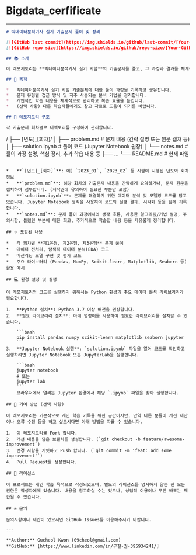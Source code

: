 # Bigdata_cerfificate
---
```markdown
# 빅데이터분석기사 실기 기출문제 풀이 및 정리

[![GitHub last commit](https://img.shields.io/github/last-commit/[Your-GitHub-Username]/[Your-Repository-Name])](https://github.com/[Your-GitHub-Username]/[Your-Repository-Name])
[![GitHub repo size](https://img.shields.io/github/repo-size/[Your-GitHub-Username]/[Your-Repository-Name])](https://github.com/[Your-GitHub-Username]/[Your-Repository-Name])

## 📚 소개

이 레포지토리는 **빅데이터분석기사 실기 시험**의 기출문제를 풀고, 그 과정과 결과를 체계적으로 정리한 내용을 담고 있습니다. 시험 준비 과정에서 기출문제를 반복 학습하고 복습하기 위해 개인적으로 작성한 풀이 및 정리 자료입니다.

## 🎯 목적

*   빅데이터분석기사 실기 시험 기출문제에 대한 풀이 과정을 기록하고 공유합니다.
*   문제 유형별 접근 방식 및 자주 사용되는 분석 기법을 정리합니다.
*   개인적인 학습 내용을 체계적으로 관리하고 복습 효율을 높입니다.
*   (선택 사항) 다른 학습자들에게도 참고 자료로 도움이 되기를 바랍니다.

## 📁 레포지토리 구조

각 기출문제 회차별로 디렉토리를 구성하여 관리합니다.

```
/
├── [년도]_[회차]/
│   ├── problem.md      # 문제 내용 (간략 설명 또는 원문 캡처 등)
│   ├── solution.ipynb  # 풀이 코드 (Jupyter Notebook 권장)
│   └── notes.md        # 풀이 과정 설명, 핵심 정리, 추가 학습 내용 등
├── ...
└── README.md           # 현재 파일
```

*   **`[년도]_[회차]`**: 예) `2023_01`, `2023_02` 등 시험이 시행된 년도와 회차 정보
*   **`problem.md`**: 해당 회차의 기출문제 내용을 간략하게 요약하거나, 문제 원문을 캡처하여 첨부합니다. (저작권에 유의하여 필요한 부분만 포함)
*   **`solution.ipynb`**: 문제를 해결하기 위한 데이터 분석 및 모델링 코드를 담고 있습니다. Jupyter Notebook 형식을 사용하여 코드와 실행 결과, 시각화 등을 함께 기록합니다.
*   **`notes.md`**: 문제 풀이 과정에서의 생각 흐름, 사용한 알고리즘/기법 설명, 주의사항, 틀렸던 부분에 대한 회고, 추가적으로 학습할 내용 등을 자유롭게 정리합니다.

## ✨ 포함된 내용

*   각 회차별 **제1유형, 제2유형, 제3유형** 문제 풀이
*   데이터 전처리, 탐색적 데이터 분석(EDA) 코드
*   머신러닝 모델 구현 및 평가 코드
*   주요 라이브러리 (Pandas, NumPy, Scikit-learn, Matplotlib, Seaborn 등) 활용 예시

## 💻 환경 설정 및 실행

이 레포지토리의 코드를 실행하기 위해서는 Python 환경과 주요 데이터 분석 라이브러리가 필요합니다.

1.  **Python 설치**: Python 3.7 이상 버전을 권장합니다.
2.  **필요 라이브러리 설치**: 아래 명령어를 사용하여 필요한 라이브러리를 설치할 수 있습니다.

    ```bash
    pip install pandas numpy scikit-learn matplotlib seaborn jupyter
    ```
3.  **Jupyter Notebook 실행**: `solution.ipynb` 파일을 열어 코드를 확인하고 실행하려면 Jupyter Notebook 또는 JupyterLab을 실행합니다.

    ```bash
    jupyter notebook
    # 또는
    jupyter lab
    ```
    브라우저에서 열리는 Jupyter 환경에서 해당 `.ipynb` 파일을 찾아 실행합니다.

## 🤝 기여 방법 (선택 사항)

이 레포지토리는 기본적으로 개인 학습 기록을 위한 공간이지만, 만약 다른 분들이 개선 제안이나 오류 수정 등을 하고 싶으시다면 아래 방법을 따를 수 있습니다.

1.  이 레포지토리를 Fork 합니다.
2.  개선 내용을 담은 브랜치를 생성합니다. (`git checkout -b feature/awesome-improvement`)
3.  변경 사항을 커밋하고 Push 합니다. (`git commit -m 'feat: add some improvement'`)
4.  Pull Request를 생성합니다.

## 📝 라이선스

이 프로젝트는 개인 학습 목적으로 작성되었으며, 별도의 라이선스를 명시하지 않는 한 모든 권한은 작성자에게 있습니다. 내용을 참고하실 수는 있으나, 상업적 이용이나 무단 배포는 제한될 수 있습니다.

## ✉️ 문의

문의사항이나 제안이 있으시면 GitHub Issues를 이용해주시기 바랍니다.

---

**Author:** Gucheol Kwon (09cheol@gmail.com)
**GitHub:** [https://www.linkedin.com/in/구철-권-395934241/]
```
